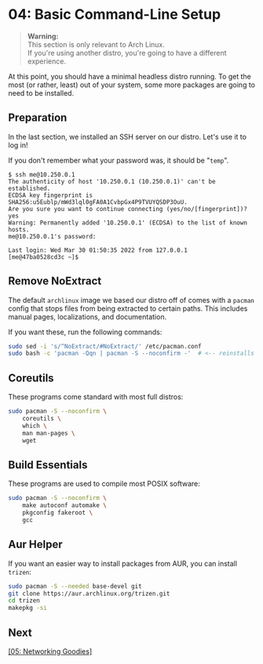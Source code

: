 # 04: Basic Command-Line Setup

> **Warning:**  
> This section is only relevant to Arch Linux.  
> If you're using another distro, you're going to have a different experience.

At this point, you should have a minimal headless distro running.
To get the most (or rather, least) out of your system, some more packages are going to need to be installed.


## Preparation

In the last section, we installed an SSH server on our distro.
Let's use it to log in!

If you don't remember what your password was, it should be "`temp`".

```console
$ ssh me@10.250.0.1
The authenticity of host '10.250.0.1 (10.250.0.1)' can't be established.
ECDSA key fingerprint is SHA256:u5Eublp/mWd3lql0gFA0A1CvbpGx4P9TVUYQSDP3OuU.
Are you sure you want to continue connecting (yes/no/[fingerprint])? yes
Warning: Permanently added '10.250.0.1' (ECDSA) to the list of known hosts.
me@10.250.0.1's password:

Last login: Wed Mar 30 01:50:35 2022 from 127.0.0.1
[me@47ba0528cd3c ~]$ 
```

## Remove NoExtract

The default `archlinux` image we based our distro off of comes with a `pacman` config that stops files from being extracted to certain paths.
This includes manual pages, localizations, and documentation.

If you want these, run the following commands:

```bash
sudo sed -i 's/^NoExtract/#NoExtract/' /etc/pacman.conf
sudo bash -c 'pacman -Qqn | pacman -S --noconfirm -'  # <-- reinstalls all packages
```

## Coreutils

These programs come standard with most full distros:

```bash
sudo pacman -S --noconfirm \
    coreutils \
    which \
    man man-pages \
    wget
```

## Build Essentials

These programs are used to compile most POSIX software:

```bash
sudo pacman -S --noconfirm \
    make autoconf automake \
    pkgconfig fakeroot \
    gcc
```

## Aur Helper

If you want an easier way to install packages from AUR, you can install `trizen`:

```bash
sudo pacman -S --needed base-devel git
git clone https://aur.archlinux.org/trizen.git
cd trizen
makepkg -si
```


## Next
[\[05: Networking Goodies\]](./05-networking.md)
